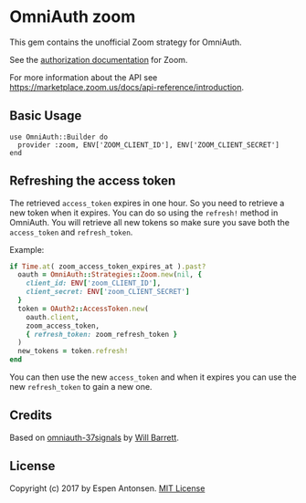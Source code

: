 # OmniAuth zoom

This gem contains the unofficial Zoom strategy for OmniAuth.

See the [authorization documentation](https://marketplace.zoom.us/docs/guides/auth/oauth) for Zoom.

For more information about the API see https://marketplace.zoom.us/docs/api-reference/introduction.

## Basic Usage

    use OmniAuth::Builder do
      provider :zoom, ENV['ZOOM_CLIENT_ID'], ENV['ZOOM_CLIENT_SECRET']
    end


## Refreshing the access token

The retrieved ```access_token``` expires in one hour. So you need to retrieve a new token when it expires. You can do so using the ```refresh!``` method in OmniAuth. You will retrieve all new tokens so make sure you save both the ```access_token``` and ```refresh_token```.

Example:

```ruby
if Time.at( zoom_access_token_expires_at ).past?
  oauth = OmniAuth::Strategies::Zoom.new(nil, {
    client_id: ENV['zoom_CLIENT_ID'],
    client_secret: ENV['zoom_CLIENT_SECRET']
  }
  token = OAuth2::AccessToken.new(
    oauth.client,
    zoom_access_token,
    { refresh_token: zoom_refresh_token }
  )
  new_tokens = token.refresh!
end
```

You can then use the new ```access_token``` and when it expires you can use the new ```refresh_token``` to gain a new one.

## Credits

Based on [omniauth-37signals](https://github.com/tallgreentree/omniauth-37signals) by [Will Barrett](https://github.com/willbarrett).

## License

Copyright (c) 2017 by Espen Antonsen. [MIT License](LICENSE)
